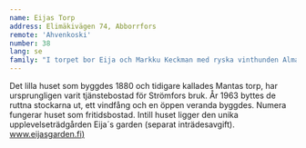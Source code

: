 ```yaml
---
name: Eijas Torp
address: Elimäkivägen 74, Abborrfors
remote: 'Ahvenkoski'
number: 38
lang: se
family: "I torpet bor Eija och Markku Keckman med ryska vinthunden Alma-Orvokki och med kooikerhondjen (fågelhund) Elsa-Loviisa.\n– Under fyra års tid letade jag i Borgå efter ett gammalt stockhus som jag skulle ha velat renovera, säger Eija. Men jag hittade inget sådant. 2005 hade jag ett fotograferingsuppdrag i Marby här i Strömfors och fick ett tips om torpet. Efter en tid spelade också ödet in och jag fick möjlighet att köpa det underbara lilla huset.\nPå vintern har familjen basvärme i byggnaden. Paret bor då i Lovisa men ibland även i torpet. Sommaren 2017 görs en liten tillbyggnad som blir ett sovrum.\nEijas käraste hobby är också hennes jobb. Vid torpet finns en upplevelseträdgård och en liten affär. Eija och Markku tycker båda om att resa, tidigare åkte de ofta långa turer på motorcykel, nu kör de runt i Europa med en öppen bil."
---
```

Det lilla huset som byggdes 1880 och tidigare kallades Mantas torp, har ursprungligen varit tjänstebostad för Strömfors bruk. År 1963 byttes de ruttna stockarna ut, ett vindfång och en öppen veranda byggdes. Numera fungerar huset som fritidsbostad. Intill huset ligger den unika upplevelseträdgården Eija´s garden (separat inträdesavgift). [www.eijasgarden.fi)](http://www.eijasgarden.fi)
